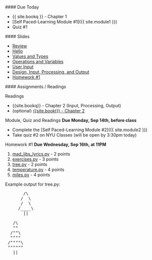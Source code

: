<a name="class2"></a>
<article class="due" markdown="block">
#### Due Today


* {{ site.bookq }} - Chapter 1
* [Self Paced-Learning Module #1]({{ site.module1 }})
* Quiz #1

</article>

<article class="slides" markdown="block">
#### Slides

* [Review](classes/02/review.html)
* [Hello](classes/02/hello.html) 
* [Values and Types](classes/02/values-and-types.html)
* [Operations and Variables](classes/02/operations-and-variables.html)
* [User Input](classes/02/user-input.html)
* [Design, Input, Processing, and Output](classes/02/design-input-output.html)
* [Homework #1](#homework1)

</article>

<article class="assignments" markdown="block">
#### Assignments / Readings		

<a name="homework1"></a>


Readings

* {{site.bookq}} - Chapter 2 (Input, Processing, Output)
* (optional) [{{site.bookt}} - Chapter 2](http://openbookproject.net/thinkcs/python/english3e/variables_expressions_statements.html)

Module, Quiz and Readings __Due Monday, Sep 14th, before class__ 

* Complete the [Self Paced-Learning Module #2]({{ site.module2 }})
* Take quiz #2 on NYU Classes (will be open by 3:30pm today)

Homework #1 __Due Wednesday, Sep 16th, at 11PM__ 

1. [mad_libs_lyrics.py](homework/hw01/mad_libs_lyrics.py) - 2 points
2. [exercises.py](homework/hw01/exercises.py) - 3 points
3. [tree.py](homework/hw01/tree.py) - 2 points
4. [temperature.py](homework/hw01/temperature.py) - 4 points
5. [miles.py](homework/hw01/miles.py) - 4 points

Example output for tree.py:

<pre>
       /\
      /  \
      /  \
     /____\
       ||

   /\
   ""
  /""\ 
  """"
 /""""\
 """""" 
   ||
</pre>
<!--_-->
</article>


